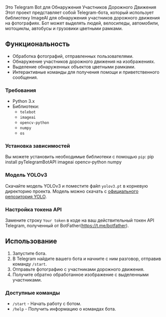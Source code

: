 Это Telegram Bot для Обнаружения Участников Дорожного Движения
Этот проект представляет собой Telegram-бота, который использует библиотеку ImageAI для обнаружения участников дорожного движения на фотографиях. Бот может выделять людей, велосипеды, автомобили, мотоциклы, автобусы и грузовики цветными рамками.

## Функциональность
- Обработка фотографий, отправленных пользователями.
- Обнаружение участников дорожного движения на изображениях.
- Выделение обнаруженных объектов цветными рамками.
- Интерактивные команды для получения помощи и приветственного сообщения.

### Требования
- Python 3.x
- Библиотеки:
  - `telebot`
  - `imageai`
  - `opencv-python`
  - `numpy`
  - `os`
  
### Установка зависимостей
Вы можете установить необходимые библиотеки с помощью `pip`:
pip install pyTelegramBotAPI imageai opencv-python numpy

### Модель YOLOv3
Скачайте модель YOLOv3 и поместите файл `yolov3.pt` в корневую директорию проекта. Модель можно скачать с [официального репозитория YOLO](https://github.com/OlafenwaMoses/ImageAI/releases).

### Настройка токена API
Замените строку `Your token` в коде на ваш действительный токен API Telegram, полученный от BotFather(https://t.me/botfather).

## Использование
1. Запустите бота.
2. В Telegram найдите вашего бота и начните с ним разговор, отправив команду `/start`.
3. Отправьте фотографию с участниками дорожного движения.
4. Получите обратно обработанное изображение с выделенными участниками.

### Доступные команды
- `/start` - Начать работу с ботом.
- `/help` - Получить информацию о командах бота.
